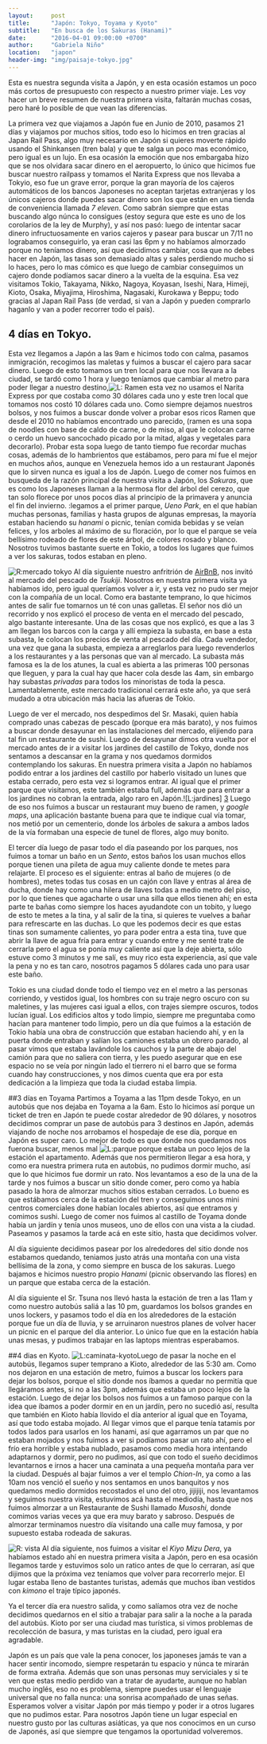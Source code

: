 ```yaml
---
layout:     post
title:      "Japón: Tokyo, Toyama y Kyoto"
subtitle:   "En busca de los Sakuras (Hanami)"
date:       "2016-04-01 09:00:00 +0700"
author:     "Gabriela Niño"
location:   "japon"
header-img: "img/paisaje-tokyo.jpg"
---
```


Esta es nuestra segunda visita a Japón, y en esta ocasión estamos un poco más cortos de presupuesto con respecto a nuestro primer viaje. Les voy hacer un breve resumen de nuestra primera visita, faltarán muchas cosas, pero haré lo posible de que vean las diferencias.
 
La primera vez que viajamos a Japón fue en Junio de 2010, pasamos 21 días y viajamos por muchos sitios, todo eso lo hicimos en tren gracias al Japan Rail Pass, algo muy necesario en Japón si quieres moverte rápido usando el Shinkansen (tren bala) y que te salga un poco mas económico, pero igual es un lujo. En esa ocasión la emoción que nos embargaba hizo que se nos olvidara sacar dinero en el aeropuerto, lo único que hicimos fue  buscar nuestro railpass y tomamos el Narita Express que nos llevaba a Tokyio, eso fue un grave error, porque la gran mayoría de los cajeros automáticos de los bancos Japoneses no aceptan tarjetas extranjeras y los únicos cajeros donde puedes sacar dinero son los que están en una tienda de conveniencia llamada _7 eleven_. Como sabrán siempre que estas buscando algo núnca lo consigues (estoy segura que este es uno de los corolarios de la ley de Murphy), y así nos pasó: luego de intentar sacar dinero infructuosamente en varios cajeros y pasear para buscar un 7/11 no lograbamos conseguirlo, ya eran casi las 6pm y no habíamos almorzado porque no teníamos dinero, así que decidimos cambiar, cosa que no debes hacer en Japón, las tasas son demasiado altas y sales perdiendo mucho si lo haces, pero lo mas cómico es que luego de cambiar conseguimos un cajero donde podíamos sacar dinero a la vuelta de la esquina. Esa vez visitamos Tokio, Takayama, Nikko, Nagoya, Koyasan, Iseshi, Nara, Himeji, Kioto, Osaka, Miyajima, Hiroshima, Nagasaki, Kurokawa y Beppu; todo gracias al Japan Rail Pass (de verdad, si van a Japón y pueden comprarlo haganlo y van a poder recorrer todo el país).

## 4 días en Tokyo.
Esta vez llegamos a Japón a las 9am e hicimos todo con calma, pasamos inmigración, recogimos las maletas y fuimos a buscar el cajero para sacar dinero. Luego de esto tomamos un tren local para que nos llevara a la ciudad, se tardó como 1 hora y luego teníamos que cambiar al metro para poder llegar a nuestro destino,![L: Ramen][1] esta vez no usamos el Narita Express por que costaba como 30 dólares cada uno y este tren local que tomamos nos costó 10 dólares cada uno. Como siempre dejamos nuestros bolsos, y nos fuimos a buscar donde volver a probar esos ricos Ramen que desde el 2010 no habíamos encontrado uno parecido, (ramen es una sopa de noodles con base de caldo de carne, o de miso, al que le colocan carne o cerdo un huevo sancochado picado por la mitad, algas y vegetales para decorarlo). Probar esta sopa luego de tanto tiempo fue recordar muchas cosas, además de lo hambrientos que estábamos, pero para mí fue el mejor en muchos años, aunque en Venezuela hemos ido a un restaurant Japonés que lo sirven nunca es igual a los de Japón. Luego de comer nos fuimos en busqueda de la razón principal de nuestra visita a Japón, los _Sakuras_, que es como los Japoneses llaman a la hermosa flor del árbol del cerezo, que tan solo florece por unos pocos días al principio de la primavera y anuncia el fin del invierno. :legamos a el primer parque, _Ueno Park_, en el que habían muchas personas, familias y hasta grupos de algunas empresas, la mayoría estaban haciendo su _hanami_ o picnic, tenían comida bebidas y se veían felices, y los arboles al máximo de su floración, por lo que el parque se veía bellísimo rodeado de flores de este árbol, de colores rosado y blanco. Nosotros tuvimos bastante suerte en Tokio, a todos los lugares que fuimos a ver los sakuras, todos estaban en pleno.

![R:mercado tokyo][2] Al día siguiente nuestro anfritrión de <a href="www.airbnb.com/c/ealvarado?s=8">AirBnB</a>, nos invitó al mercado del pescado de _Tsukiji_. Nosotros en nuestra primera visita ya habíamos ido, pero igual queríamos volver a ir, y esta vez no pudo ser mejor con la compañía de  un local. Como era bastante temprano, lo que hicimos antes de salir fue tomarnos un té con unas galletas. El señor nos dió un recorrido y nos explicó el proceso de venta en el mercado del pescado, algo bastante interesante. Una de las cosas que nos explicó, es que a las 3 am llegan los barcos con la carga  y allí empieza la subasta, en base a esta subasta, le colocan los precios de venta al pescado del día. Cada vendedor, una vez que gana la subasta, empieza a arreglarlos para luego revenderlos a los restaurantes y a las personas que van al mercado. La subasta más famosa es la de los atunes, la cual es abierta a las primeras 100 personas que lleguen, y para la cual hay que hacer cola desde las 4am, sin embargo hay subastas _privadas_ para todos los minoristas de toda la pesca. Lamentablemente, este mercado tradicional cerrará este año, ya que será mudado a otra ubicación más hacia las afueras de Tokio.

Luego de ver el mercado, nos despedimos del Sr. Masaki, quien había comprado unas cabezas de pescado (porque era más barato), y nos fuimos a buscar donde desayunar en las instalaciones del mercado, elijiendo para tal fin un restaurante de sushi. Luego de desayunar dimos otra vuelta por el mercado antes de ir a visitar los jardines del castillo de Tokyo, donde nos sentamos a descansar en la grama y nos quedamos dormidos contemplando los sakuras. En nuestra primera visita a Japón no habíamos podido entrar a los jardines del castillo por haberlo visitado un lunes que estaba cerrado, pero esta vez si logramos entrar. Al igual que  el primer parque que visitamos, este también estaba full, además que para entrar a los jardines no cobran la entrada, algo raro en Japón.![L:jardines] [3] Luego de eso nos fuimos a buscar un restaurant muy bueno de ramen, y _google maps_, una aplicación bastante buena para que te indique cual vía tomar, nos metió por un cementerio, donde los árboles de sakura a ambos lados de la vía formaban una especie de tunel de flores, algo muy bonito. 

El tercer día luego de pasar todo el día paseando por los parques, nos fuimos a tomar un baño en un _Sento_, estos baños los usan muchos ellos porque tienen una pileta de agua muy caliente donde te metes para relajarte. El proceso es el siguiente: entras al baño de mujeres (o de hombres), metes todas tus cosas en un cajón con llave y entras al área de ducha, donde hay como una hilera de llaves todas a medio metro del piso, por lo que tienes que agacharte o usar una silla que ellos tienen ahí; en esta parte te bañas como siempre los haces ayudandote con un tobito, y luego de esto te metes a la tina, y al salir de la tina, si quieres te vuelves a bañar para refrescarte en las duchas. Lo que les podemos decir es que estas tinas son sumamente calientes, yo para poder entra a esta tina, tuve que abrir la llave de agua fría para entrar y cuando entre y me senté trate de cerrarla pero el agua se ponía muy caliente así que la deje abierta, sólo estuve como 3 minutos y me salí, es muy rico esta experiencia, así que vale la pena y no es tan caro, nosotros pagamos 5 dólares cada uno para usar este baño.

Tokio es una ciudad donde todo el tiempo vez en el metro a las personas corriendo, y vestidos igual, los hombres con su traje negro oscuro con su maletines, y las mujeres casi igual a ellos, con trajes siempre oscuros, todos lucían igual. Los edificios altos y todo limpio, siempre me preguntaba como hacían para mantener todo limpio, pero un día que fuimos a la estación de Tokio había una obra de construcción que estaban haciendo ahí, y en la puerta donde entraban y salían los camiones estaba un obrero parado, al pasar vimos que estaba lavándole los cauchos y la parte de abajo del camión para que no saliera con tierra, y les puedo asegurar que en ese espacio no se veía por ningún lado el tierrero ni el barro que se forma cuando hay construcciones, y nos dimos cuenta que era por esta dedicación a la limpieza que toda la ciudad estaba limpia.

##3 días en Toyama
Partimos a Toyama a las 11pm desde Tokyo, en un autobús que nos dejaba en Toyama a la 6am. Esto lo hicimos así porque un ticket de tren en Japón te puede costar alrededor de 90 dólares, y nosotros decidimos comprar un pase de autobús para 3 destinos en Japón, además viajando de noche nos arrobamos el hospedaje de ese día, porque en Japón es super caro. Lo mejor de todo es que donde nos quedamos nos fuerona buscar, menos mal ![L:parque][4] porque estaba un poco lejos de la estación el apartamento. Además que nos permitieron llegar a esa hora, y como era nuestra primera ruta en autobús, no pudimos dormir mucho, así que lo que hicimos fue dormir un rato. Nos levantamos a eso de la una de la tarde y nos fuimos a  buscar un sitio donde comer, pero como ya había pasado la hora de almorzar muchos sitios estaban cerrados. Lo bueno es que estábamos cerca de la estación del tren y conseguimos unos mini centros comerciales done habían locales abiertos, así que entramos y comimos sushi. Luego de comer nos fuimos al castillo de Toyama donde había un jardín y tenía unos museos, uno de ellos con una vista a la ciudad. Paseamos y pasamos la tarde acá en este sitio, hasta que decidimos volver. 

Al día siguiente decidimos pasear por los alrededores del sitio donde nos estabamos quedando, teniamos justo atrás una montaña con una vista bellísima de la zona, y como siempre en busca de los sakuras. Luego bajamos e hicimos nuestro propio _Hanami_ (picnic observando las flores) en un parque que estaba cerca de la estación.

Al día siguiente el Sr. Tsuna nos llevó hasta la estación de tren a las 11am y como nuestro autobús saliá a las 10 pm, guardamos los bolsos grandes en unos lockers, y pasamos todo el día en los alrededores de la estación porque fue un día de lluvia, y se arruinaron nuestros planes de volver hacer un picnic en el parque del día anterior. Lo único fue que en la estación había unas mesas, y pudimos trabajar en las laptops mientras esperabamos.

##4 dias en Kyoto.
![L:caminata-kyoto][5]Luego de pasar la noche en el autobús, llegamos super temprano a Kioto, alrededor de las 5:30 am. Como nos dejaron en una estación de metro, fuimos a buscar los lockers para dejar los bolsos, porque el sitio donde nos íbamos a quedar no permitía que llegáramos antes, si no a las 3pm, además que estaba un poco lejos de la estación. Luego de dejar los bolsos nos fuimos a un famoso parque con la idea que íbamos a poder dormir en en un jardín, pero no sucedió así, resulta que también en Kioto había llovido el día anterior al igual que en Toyama, así que todo estaba mojado. Al llegar vimos que el parque tenía tatamis por todos lados para usarlos en los hanami, así que agarramos un par que no estaban mojados y nos fuimos a ver si podíamos pasar un rato ahí, pero el frío era horrible y estaba nublado, pasamos como media hora intentando adaptarnos y dormir, pero no pudimos, así que con todo el sueño decidimos levantarnos e irnos a hacer una caminata a una pequeña montaña para ver la ciudad. Después al bajar fuimos a ver el templo _Chion-In_, ya como a las 10am nos venció el sueño y nos sentamos en unos banquitos y nos quedamos medio dormidos recostados el uno del otro, jijijiji, nos levantamos y seguimos nuestra visita, estuvimos acá hasta el mediodía, hasta que nos fuimos almorzar a un Restaurante de Sushi llamado _Musoshi_, donde comimos varias veces ya que era muy barato y sabroso. Después de almorzar terminamos nuestro día visitando una calle muy famosa, y por supuesto estaba rodeada de sakuras.

![R: vista][6] Al día siguiente, nos fuimos a visitar el _Kiyo Mizu Dera_, ya habíamos estado ahí en nuestra primera visita a Japón, pero en esa ocasión llegamos tarde y estuvimos solo un ratico antes de que lo cerraran, así que dijimos que la próxima vez teníamos que volver para recorrerlo mejor. El lugar estaba lleno de bastantes turistas, además que muchos iban vestidos con _kimono_ el traje típico japonés. 

Ya el tercer día era nuestro salida, y como salíamos otra vez de noche decidimos quedarnos en el sitio a trabajar para salir a la noche a la parada del autobús. Kioto por ser una ciudad mas turística, si vimos problemas de recolección de basura, y mas turistas en la ciudad, pero igual era agradable.

Japón es un país que vale la pena conocer, los japoneses jamás te van a hacer sentir incomodo, siempre respetarán tu espacio y núnca te mirarán de forma extraña. Además que son unas personas muy serviciales y si te ven que estas medio perdido van a tratar de ayudarte, aunque no hablan mucho inglés, eso no es problema, siempre puedes usar el lenguaje universal que no falla nunca: una sonrisa acompañado de unas señas. Esperamos volver a visitar Japón por más tiempo y poder ir a otros lugares que no pudimos estar. Para nosotros Japón tiene un lugar especial en nuestro gusto por las culturas asiáticas, ya que nos conocimos en un curso de Japonés, así que siempre que tengamos la oportunidad volveremos.

[1]: /img/ramen.jpg
[2]: /img/mercado-tokyo.jpg
[3]: /img/jardines-castillo-tokyo.jpg
[4]: /img/parque-toyama.jpg
[5]: /img/caminata-kyoto.jpg
[6]: /img/kyoto-vista.jpg


